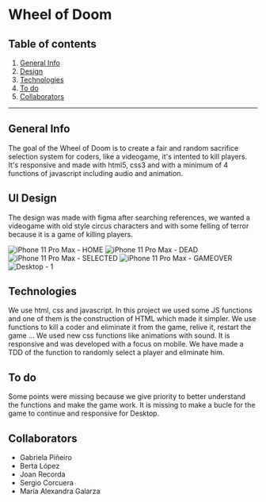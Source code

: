 Wheel of Doom
============

## Table of contents

1. [General Info](#general-info)
2. [Design](#design)
3. [Technologies](#technologies)
4. [To do](#to-do)
5. [Collaborators](#collaborators)

***
## General Info

The goal of the Wheel of Doom is to create a fair and random sacrifice selection system for coders, like a videogame, it's intented to kill players. It's responsive and made with html5, css3 and with a minimum of 4 functions of javascript including audio and animation.

## UI Design 

The design was made with figma after searching references, we wanted a videogame with old style circus characters and with some felling of terror because it is a game of killing players. 

![iPhone 11 Pro Max - HOME](https://user-images.githubusercontent.com/73828751/139092717-8e2d7d3b-3b7c-44ee-a06d-8a0181a209f8.jpg)
![iPhone 11 Pro Max - DEAD](https://user-images.githubusercontent.com/73828751/139092720-78fe3b9e-d062-404d-b638-b90d24810256.jpg)
![iPhone 11 Pro Max - SELECTED](https://user-images.githubusercontent.com/73828751/139092722-03884145-1480-43f0-aeea-51ed58f5b4d9.jpg)
![iPhone 11 Pro Max - GAMEOVER](https://user-images.githubusercontent.com/73828751/139092724-5f1bb789-0dee-4c26-9d05-41e1d42655e7.jpg)
![Desktop - 1](https://user-images.githubusercontent.com/73828751/139092729-b1ef44bd-b790-49a7-b965-e3cfb341a87d.jpg)

## Technologies

We use html, css and javascript. In this project we used some JS functions and one of them is the construction of HTML which made it simpler. We use functions to kill a coder and eliminate it from the game, relive it, restart the game ... We used new css functions like animations with sound. It is responsive and was developed with a focus on mobile. We have made a TDD of the function to randomly select a player and eliminate him.

## To do

Some points were missing because we give priority to better understand the functions and make the game work. It is missing to make a bucle for the game to continue and responsive for Desktop.

## Collaborators

- Gabriela Piñeiro
- Berta López
- Joan Recorda
- Sergio Corcuera
- María Alexandra Galarza
